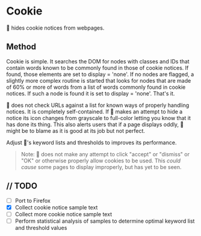 # Cookie
:cookie: hides cookie notices from webpages.

## Method

Cookie is simple. It searches the DOM for nodes with classes and IDs that contain words known to be commonly found in those of cookie notices. If found, those elements are set to display = 'none'. If no nodes are flagged, a slightly more complex routine is started that looks for nodes that are made of 60% or more of words from a list of words commonly found in cookie notices. If such a node is found it is set to display = 'none'. That's it. 

:cookie: does not check URLs against a list for known ways of properly handling notices. It is completely self-contained. If :cookie: makes an attempt to hide a notice its icon changes from grayscale to full-color letting you know that it has done its thing. This also alerts users that if a page displays oddly, :cookie: might be to blame as it is good at its job but not perfect. 

Adjust :cookie:'s keyword lists and thresholds to improves its performance. 

> Note: :cookie: does not make any attempt to click "accept" or "dismiss" or "OK" or otherwise properly allow cookies to be used. This *could cause* some pages to display improperly, but has yet to be seen. 

## // TODO

- [ ] Port to Firefox
- [X] Collect cookie notice sample text
- [ ] Collect more cookie notice sample text
- [ ] Perform statistical analysis of samples to determine optimal keyword list and threshold values
